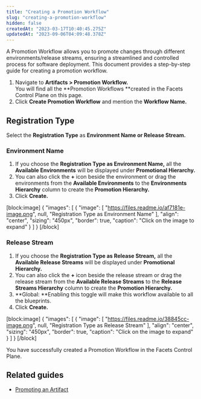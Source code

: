 ```yaml
---
title: "Creating a Promotion Workflow"
slug: "creating-a-promotion-workflow"
hidden: false
createdAt: "2023-03-17T10:40:45.275Z"
updatedAt: "2023-09-06T04:09:48.378Z"
---
```

A Promotion Workflow allows you to promote changes through different environments/release streams, ensuring a streamlined and controlled process for software deployment. This document provides a step-by-step guide for creating a promotion workflow.

1. Navigate to **Artifacts > Promotion Workflow.**  
   You will find all the **Promotion Workflows **created in the Facets Control Plane on this page.
2. Click **Create Promotion Workflow** and mention the **Workflow Name.**

## Registration Type

Select the **Registration Type** as **Environment Name **or** Release Stream.**

### Environment Name

1. If you choose the **Registration Type **as** Environment Name,** all the **Available Environments** will be displayed under **Promotional Hierarchy.**
2. You can also click the **+** icon beside the environment or drag the environments from the **Available Environments** to the **Environments Hierarchy** column to create the **Promotion Hierarchy.**
3. Click **Create.**

[block:image]
{
  "images": [
    {
      "image": [
        "https://files.readme.io/af7181e-image.png",
        null,
        "Registration Type as Environment Name"
      ],
      "align": "center",
      "sizing": "450px",
      "border": true,
      "caption": "Click on the image to expand"
    }
  ]
}
[/block]

### Release Stream

1. If you choose the **Registration Type **as** Release Stream,** all the **Available Release Streams** will be displayed under **Promotional Hierarchy.**
2. You can also click the **+** icon beside the release stream or drag the release stream from the **Available Release Streams** to the **Release Streams Hierarchy** column to create the **Promotion Hierarchy.**
3. **Global: **Enabling this toggle will make this workflow available to all the blueprints.
4. Click **Create.**

[block:image]
{
  "images": [
    {
      "image": [
        "https://files.readme.io/38845cc-image.png",
        null,
        "Registration Type as Release Stream"
      ],
      "align": "center",
      "sizing": "450px",
      "border": true,
      "caption": "Click on the image to expand"
    }
  ]
}
[/block]

You have successfully created a Promotion Workflow in the Facets Control Plane.

## Related guides

- [Promoting an Artifact](https://readme.facets.cloud/docs/creating-a-ci-integration#promoting-an-artifact)